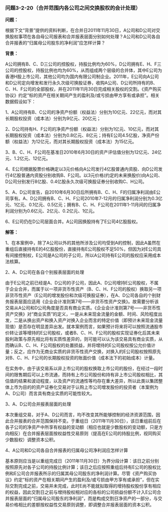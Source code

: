 ### 问题3-2-20（合并范围内各公司之间交换股权的会计处理）

**问题：**

根据下文“背景”提供的资料判断，在合并日2011年11月30日，A公司和D公司对交换股权事项在各自母公司报表和合并报表层面分别如何处理？A公司和D公司各自合并报表的“归属母公司股东的净利润”应怎样计算？

**背景：**

A公司拥有B、C、D三公司的控股权，持股比例均为60%，D公司拥有E、H、F三公司的控股权，持股比例也均为60%，从而组成两个层级的合并体，其中E公司为香港H股上市公司，其他公司均为国内有限公司制企业。2011年，E公司向A公司和D公司定向增发和发行永久次级可换股证券，收购A公司、D公司所持有的B、C、H、F公司的全部股权，并在2011年11月30日完成相关股权的交割。《资产购买协议》约定“标的资产在相关期间产生的盈利及/或亏损由甲方享有或承担”。相关数据假设如下：

1、A公司持有B、C公司的净资产份额（权益法）分别为10亿元、22亿元，而对其长期股权投资（成本法）分别为9亿元、20亿元；

2、D公司持有H、F公司的净资产份额（权益法）分别为1亿元、10亿元，而对其长期股权投资（成本法）分别为0.8亿元、8亿元；持有E公司4.5亿股，净资产份额（权益法）为12亿元，而对其长期股权投资（成本法）为15亿元。

3、B、C、H、F公司在基准日2010年6月30日的资产评估值分别为12亿元、24亿元、1.2亿元、12亿元。

4、E公司根据股票价格确定以3元价格向A公司发行4亿股普通内资股、向D公司发行4亿股普通内资股分别收购B、F公司。以3元价格(约定的未来换股价)向A公司、D公司分别发行8亿股、0.4亿股永久次级可换股证券分别收购C、H公司。

5、A、D公司宣告，自2010年6月30日后所拥有B、C、H、F的归属净利润由E公司享有。A、D公司拥有B、C、H、F公司2010年7-12月的归属净利润分别为0.3亿元、1亿元、0.1亿元、0.5亿元；拥有B、C、H、F公司在2011年1-11月间的归属净利润分别为0.6亿元、2亿元、0.2亿元、1亿元。

6、E公司仍在D公司层面合并。A公司因换股持有了E公司4亿股股权。

**解答：**

1、在本案例中，除了A公司以外的其他所涉及公司均受到A的控制，因此A虽然在重组后直接持有E的4亿股股份，直接持有E公司股权不足50%，但因为对E公司具有间接控制权，E公司是A公司的子公司，所以A公司持有E公司的股权应采用成本法核算。

2、A、D公司在各自个别报表层面的处理

由于E公司之前已经是A、D公司的子公司，因此A、D公司增持E公司股权，不属于企业合并，而属于以一项非货币性资产（B、C、H、F公司的股权）换取另一项非货币性资产（E公司的增发股份和次级可换股证券），在A、D公司各自的个别财务报表层面应适用《企业会计准则第7号——非货币性资产交换》。故需要分析该交易从A公司和D公司角度是否具有商业实质。《企业会计准则第7号——非货币性资产交换》对“商业实质”的定义，一是从未来现金流量的金额、时间、风险程度出发，二是从换出资产和换入资产对换入企业而言的特定价值（即预计未来现金流量现值）是否存在明显差异出发。就本案例而言，如果预计将来将可以按照流通股市价转让该等增持的E公司股权，或者B、C、H、F公司的股权实现证券化后其未来股利政策与原先相比将有实质性差异的，则可能可以认为该交易具有商业实质，从而确认B、C、H、F公司股权的处置损益，并将增持的E公司股权按公允价值计量；反之，应作为无商业实质的非货币性资产交换，对换入的E公司股权按照原先对B、C、H、F公司的长期股权投资的账面价值（成本法下的初始成本）计量。

在实务中，由于该交易系以非上市公司的股权换取上市公司的股份，在经过一段时间的限售期后可以上市流通，而持有上市公司股份和持有非上市公司股权相比，其估值的结果和波动程度，以及资产的流通性等均存在重大差异，所以此类以集团整体上市为目的的资产证券化交易对于认购上市公司增发股份的投资者（本案例为A、D公司）而言具有商业实质的可能性较大。

3、A、D公司合并报表层面的处理

本次重组交易，对于A、D公司而言，均不改变其所能够控制的经济资源范围，因此合并报表的合并范围保持不变。于重组日（2011年11月30日），该日重组前后在各子公司的净资产中所享有权益的变动额（相应也就是少数股权的变动额，只是方向相反）在合并报表层面按权益性交易原则（提高在E公司的持股比例，视同购买少数股权）调整资本公积。

4、A公司和D公司各自合并报表的归属母公司净利润应怎样计算

基本原则应当是以重组完成日（2011年11月30日）为界分段计算：该日之前分别按照原先对各子公司的持股比例计算；该日之后应按照重组后持有E公司的股权比例和E公司合并报表所示的归属其母公司股东的净利润计算。尽管《资产购买协议》约定“标的资产在相关期间产生的盈利及/或亏损由甲方享有或承担”，但在实际交割完成之前，交易并未完成，此时E尚不能就拟取得的增持股权股份享有相应的权益，因此交割日之前与增持股权相对应的各标的公司损益份额不计入E公司合并报表层面的“归属母公司股东的净利润”，而是构成交割日净资产的一部分，与交易价格相比的差额按权益性交易原则调整，即调整合并报表层面的资本公积。